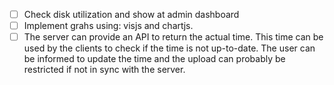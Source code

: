 
- [ ] Check disk utilization and show at admin dashboard
- [ ] Implement grahs using: visjs and chartjs.
- [ ] The server can provide an API to return the actual time. This time can
  be used by the clients to check if the time is not up-to-date. The
	user can be informed to update the time and the upload can probably be
	restricted if not in sync with the server.
